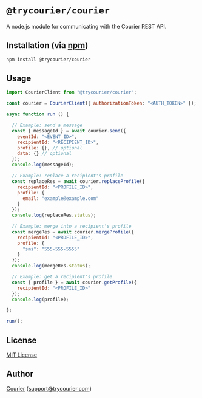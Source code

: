 # `@trycourier/courier`

A node.js module for communicating with the Courier REST API.

## Installation (via [npm](https://www.npmjs.com/package/@trycourier/courier))

```bash
npm install @trycourier/courier
```

## Usage

```javascript
import CourierClient from "@trycourier/courier";

const courier = CourierClient({ authorizationToken: "<AUTH_TOKEN>" });

async function run () {

  // Example: send a message
  const { messageId } = await courier.send({
    eventId: "<EVENT_ID>",
    recipientId: "<RECIPIENT_ID>",
    profile: {}, // optional
    data: {} // optional
  });
  console.log(messageId);

  // Example: replace a recipient's profile
  const replaceRes = await courier.replaceProfile({
    recipientId: "<PROFILE_ID>",
    profile: {
      email: "example@example.com"
    }
  });
  console.log(replaceRes.status);

  // Example: merge into a recipient's profile
  const mergeRes = await courier.mergeProfile({
    recipientId: "<PROFILE_ID>",
    profile: {
      "sms": "555-555-5555"
    }
  });
  console.log(mergeRes.status);

  // Example: get a recipient's profile
  const { profile } = await courier.getProfile({
    recipientId: "<PROFILE_ID>"
  });
  console.log(profile);

};

run();
```

## License

[MIT License](http://www.opensource.org/licenses/mit-license.php)

## Author

[Courier](https://github.com/trycourier) ([support@trycourier.com](mailto:support@trycourier.com))

